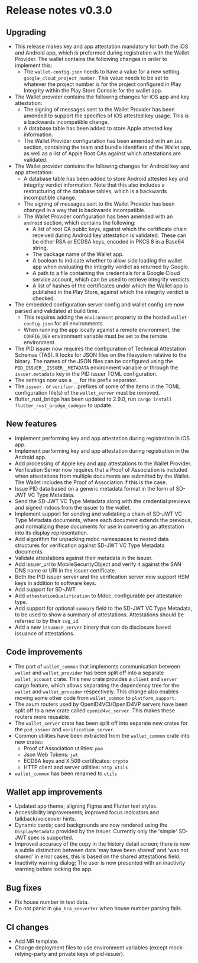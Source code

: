 # Release notes v0.3.0

## Upgrading

- This release makes key and app attestation mandatory for both the iOS and Android app, which is preformed during registration with the Wallet Provider. The wallet contains the following changes in order to implement this:
  - The `wallet-config.json` needs to have a value for a new setting, `google_cloud_project_number`. This value needs to be set to whatever the project number is for the project configured in Play Integrity within the Play Store Console for the wallet app.
- The Wallet provider contains the following changes for iOS app and key attestation:
  - The signing of messages sent to the Wallet Provider has been amended to support the specifics of iOS attested key usage. This is a backwards incompatible change.
  - A database table has been added to store Apple attested key information.
  - The Wallet Provider configuration has been amended with an `ios` section, containing the team and bundle identifiers of the Wallet app, as well as a list of Apple Root CAs against which attestations are validated.
- The Wallet provider contains the following changes for Android key and app attestation:
  - A database table has been added to store Android attested key and integrity verdict information. Note that this also includes a restructuring of the database tables, which is a backwards incompatible change.
  - The signing of messages sent to the Wallet Provider has been changed in a way that is backwards incompatible.
  - The Wallet Provider configuration has been amended with an `android` section, which contains the following:
    - A list of root CA public keys, against which the certificate chain received during Android key attestation is validated. These can be either RSA or ECDSA keys, encoded in PKCS 8 in a Base64 string.
    - The package name of the Wallet app.
    - A boolean to indicate whether to allow side loading the wallet app when evaluating the integrity verdict as returned by Google.
    - A path to a file containing the credentials for a Google Cloud service account, which can be used to retrieve integrity verdicts.
    - A list of hashes of the certificates under which the Wallet app is published in the Play Store, against which the integrity verdict is checked.
- The embedded configuration server config and wallet config are now parsed and validated at build time.
  - This requires adding the `environment` property to the hosted `wallet-config.json` for all environments.
  - When running the app locally against a remote environment, the `CONFIG_DEV` environment variable must be set to the remote environment.
- The PID issuer now requires the configuration of Technical Attestation Schemas (TAS). It looks for JSON files on the filesystem relative
  to the binary. The names of the JSON files can be configured using the `PID_ISSUER__ISSUER__METADATA` environment variable or through the
  `issuer.metadata` key in the PID issuer TOML configuration.
- The settings now use a `__` for the prefix separator.
- The `issuer.` or `verifier.` prefixes of some of the items in the TOML configuration file(s) of the `wallet_server` must be removed.
- flutter_rust_bridge has been updated to 2.9.0, run `cargo install flutter_rust_bridge_codegen` to update.

## New features

- Implement performing key and app attestation during registration in iOS app.
- Implement performing key and app attestation during registration in the Android app.
- Add processing of Apple key and app attestations to the Wallet Provider.
- Verification Server now requires that a Proof of Association is included when attestations from multiple documents are submitted by the Wallet. The Wallet includes the Proof of Association if this is the case.
- Issue PID data based on a generic metadata format in the form of SD-JWT VC Type Metadata.
- Send the SD-JWT VC Type Metadata along with the credential previews and signed mdocs from the issuer to the wallet.
- Implement support for sending and validating a chain of SD-JWT VC Type Metadata documents, where each document extends the previous, and normalizing these documents for use in converting an attestation into its display representation.
- Add algorithm for unpacking mdoc namespaces to nested data structures for verification against SD-JWT VC Type Metadata documents.
- Validate attestations against their metadata in the issuer.
- Add issuer_uri to MobileSecurityObject and verify it against the SAN DNS name or URI in the issuer certificate.
- Both the PID issuer server and the verification server now support HSM keys in addition to software keys.
- Add support for SD-JWT.
- Add `attestationQualification` to Mdoc, configurable per attestation type.
- Add support for optional `summary` field to the SD-JWT VC Type Metadata, to be used to show a summary of attestations. Attestations should be referred to by their `svg_id`.
- Add a new `issuance_server` binary that can do disclosure based issuance of attestations.

## Code improvements

- The part of `wallet_common` that implements communication between `wallet` and `wallet_provider` has been split off into a separate `wallet_account` crate. This new crate provides a `client` and `server` cargo feature, which allows separating the dependency tree for the `wallet` and `wallet_provider` respectively. This change also enables moving some other code from `wallet_common` to `platform_support`.
- The axum routers used by OpenID4VCI/OpenID4VP servers have been split off to a new crate called `openid4vc_server`. This makes these routers more reusable.
- The `wallet_server` crate has been split off into separate new crates for the `pid_issuer` and `verification_server`.
- Common utilities have been extracted from the `wallet_common` crate into new crates:
  - Proof of Association utilities: `poa`
  - Json Web Tokens: `jwt`
  - ECDSA keys and X.509 certificates: `crypto`
  - HTTP client and server utilities: `http_utils`
- `wallet_common` has been renamed to `utils`

## Wallet app improvements

- Updated app theme; aligning Figma and Flutter text styles.
- Accessibility improvements; improved focus indicators and talkback/voiceover hints.
- Dynamic cards; card backgrounds are now rendered using the `DisplayMetadata` provided by the issuer. Currently only the 'simple' SD-JWT spec is supported.
- Improved accuracy of the copy in the history detail screen; there is now a subtle distinction between data 'may have been shared' and 'was not shared' in error cases, this is based on the shared attestations field.
- Inactivity warning dialog; The user is now presented with an inactivity warning before locking the app.

## Bug fixes

- Fix house number in test data.
- Do not panic in `gba_hca_converter` when house number parsing fails.

## CI changes

- Add MR template.
- Change deployment files to use environment variables (except mock-relying-party and private keys of pid-issuer).
